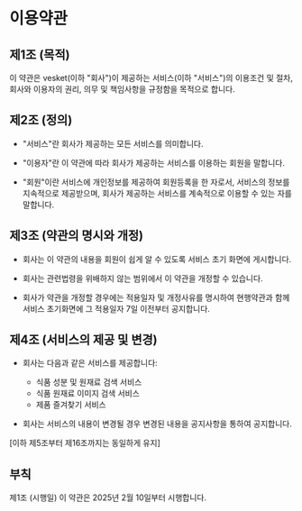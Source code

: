 # 이용약관

## 제1조 (목적)

이 약관은 vesket(이하 "회사")이 제공하는 서비스(이하 "서비스")의 이용조건 및 절차, 회사와 이용자의 권리, 의무 및 책임사항을 규정함을 목적으로 합니다.

## 제2조 (정의)

- "서비스"란 회사가 제공하는 모든 서비스를 의미합니다.

- "이용자"란 이 약관에 따라 회사가 제공하는 서비스를 이용하는 회원을 말합니다.

- "회원"이란 서비스에 개인정보를 제공하여 회원등록을 한 자로서, 서비스의 정보를 지속적으로 제공받으며, 회사가 제공하는 서비스를 계속적으로 이용할 수 있는 자를 말합니다.

## 제3조 (약관의 명시와 개정)

- 회사는 이 약관의 내용을 회원이 쉽게 알 수 있도록 서비스 초기 화면에 게시합니다.

- 회사는 관련법령을 위배하지 않는 범위에서 이 약관을 개정할 수 있습니다.

- 회사가 약관을 개정할 경우에는 적용일자 및 개정사유를 명시하여 현행약관과 함께 서비스 초기화면에 그 적용일자 7일 이전부터 공지합니다.

## 제4조 (서비스의 제공 및 변경)

- 회사는 다음과 같은 서비스를 제공합니다:
  - 식품 성분 및 원재료 검색 서비스
  - 식품 원재료 이미지 검색 서비스
  - 제품 즐겨찾기 서비스

- 회사는 서비스의 내용이 변경될 경우 변경된 내용을 공지사항을 통하여 공지합니다.

[이하 제5조부터 제16조까지는 동일하게 유지]

## 부칙

제1조 (시행일) 이 약관은 2025년 2월 10일부터 시행합니다.

